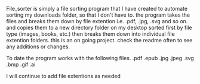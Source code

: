 File_sorter is simply a file sorting program that I have created to automate sorting my downloads folder, so that I don't have to.
the program takes the files and breaks them down by file extention i.e. .pdf, .jpg, .svg and so on. and copies them to a new directory folder on my desktop sorted
first by file type (images, books, etc.) then breaks them down into individual file extention folders.
this is an on going project. check the readme often to see any additions or changes.

To date the program works with the following files.
.pdf
.epub
.jpg
.jpeg
.svg
.bmp
.gif
.ai

I will continue to add file extentions as needed
